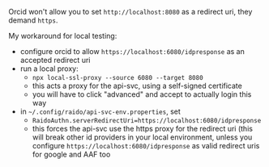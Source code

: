 Orcid won't allow you to set `http://localhost:8080` as a redirect uri, they
demand `https`.

My workaround for local testing:
* configure orcid to allow `https://localhost:6080/idpresponse` as an 
  accepted redirect uri
* run a local proxy:
  * `npx local-ssl-proxy --source 6080 --target 8080`
  * this acts a proxy for the api-svc, using a self-signed certificate 
  * you will have to click "advanced" and accept to actually login this way
* in `~/.config/raido/api-svc-env.properties`, set
  * `RaidoAuthn.serverRedirectUri=https://localhost:6080/idpresponse`
  * this forces the api-svc use the https proxy for the redirect uri 
  (this will break other id providers in your local environment, unless you 
  configure `https://localhost:6080/idpresponse` as valid redirect uris for 
  google and AAF too

 